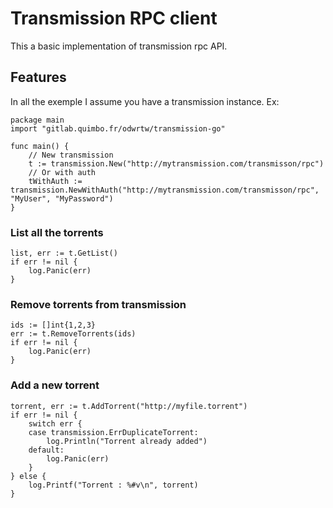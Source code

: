 # Transmission RPC client

This a basic implementation of transmission rpc API.

## Features

In all the exemple I assume you have a transmission instance. Ex:

```
package main
import "gitlab.quimbo.fr/odwrtw/transmission-go"

func main() {
	// New transmission
	t := transmission.New("http://mytransmission.com/transmisson/rpc")
	// Or with auth
	tWithAuth := transmission.NewWithAuth("http://mytransmission.com/transmisson/rpc", "MyUser", "MyPassword")
}
```

### List all the torrents

```
list, err := t.GetList()
if err != nil {
	log.Panic(err)
}
```

### Remove torrents from transmission

```
ids := []int{1,2,3}
err := t.RemoveTorrents(ids)
if err != nil {
	log.Panic(err)
}
```

### Add a new torrent

```
torrent, err := t.AddTorrent("http://myfile.torrent")
if err != nil {
	switch err {
	case transmission.ErrDuplicateTorrent:
		log.Println("Torrent already added")
	default:
		log.Panic(err)
	}
} else {
	log.Printf("Torrent : %#v\n", torrent)
}
```
